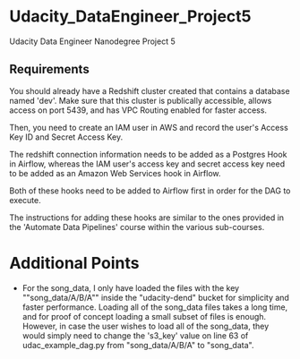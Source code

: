 # Udacity_DataEngineer_Project5
Udacity Data Engineer Nanodegree Project 5


## Requirements
You should already have a Redshift cluster created that contains a database named 'dev'. Make sure that this cluster is publically accessible, allows
access on port 5439, and has VPC Routing enabled for faster access. 

Then, you need to create an IAM user in AWS and record the user's Access Key ID and Secret Access Key. 

The redshift connection information needs to be added as a Postgres Hook in Airflow, whereas the IAM user's access key and secret access key need to be
added as an Amazon Web Services hook in Airflow. 

Both of these hooks need to be added to Airflow first in order for the DAG to execute. 

The instructions for adding these hooks are similar to the ones provided in the 'Automate Data Pipelines' course within the various sub-courses. 


# Additional Points

* For the song_data, I only have loaded the files with the key ""song_data/A/B/A"" inside the "udacity-dend" bucket for simplicity and faster performance. 
Loading all of the song_data files takes a long time, and for proof of concept loading a small subset of files is enough. However, in case the user wishes
to load all of the song_data, they would simply need to change the 's3_key' value on line 63 of udac_example_dag.py from "song_data/A/B/A" to "song_data". 

